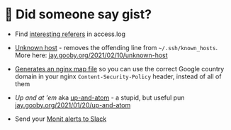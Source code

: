 # 👋 Did someone say gist?

 * Find [interesting referers](https://gist.github.com/jaygooby/6b57ad9d28b91c7d7faef3636d6ae2f1) in access.log

 * [Unknown host](https://gist.github.com/jaygooby/00b58afd85be372a3a4c451dd535f94e) - removes the offending line from `~/.ssh/known_hosts`. More here: [jay.gooby.org/2021/02/10/unknown-host](https://jay.gooby.org/2021/02/10/unknown-host)

 * [Generates an nginx map file](https://gist.github.com/jaygooby/09dc00506f6f4182f1c380c4e16a8a86) so you can use the correct Google country domain in your nginx `Content-Security-Policy` header, instead of all of them

 * _Up and at 'em_ aka [up-and-atom](https://gist.github.com/jaygooby/6f343daa5bd55d3dfba1235263b2bb3e) - a stupid, but useful pun [jay.gooby.org/2021/01/20/up-and-atom](https://jay.gooby.org/2021/01/20/up-and-atom)

 * Send your [Monit alerts to Slack](https://gist.github.com/jaygooby/e6189a42bed234b4e458755db6112502)
